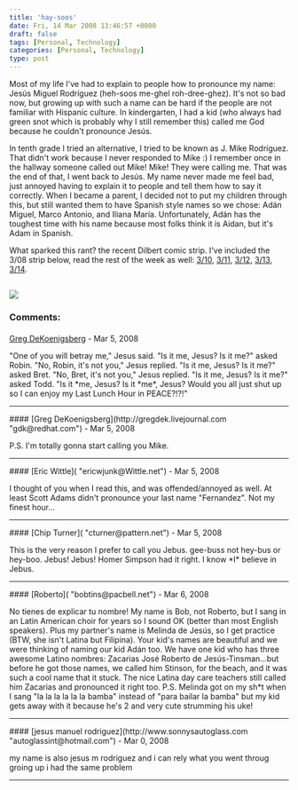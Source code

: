 ```yaml
---
title: 'hay-soos'
date: Fri, 14 Mar 2008 13:46:57 +0000
draft: false
tags: [Personal, Technology]
categories: [Personal, Technology]
type: post
---
```


Most of my life I've had to explain to people how to pronounce my name: Jesús Miguel Rodríguez (heh-soos me-ghel roh-dree-ghez). It's not so bad now, but growing up with such a name can be hard if the people are not familiar with Hispanic culture. In kindergarten, I had a kid (who always had green snot which is probably why I still remember this) called me God because he couldn't pronounce Jesús.

In tenth grade I tried an alternative, I tried to be known as J. Mike Rodríguez. That didn't work because I never responded to Mike :) I remember once in the hallway someone called out Mike! Mike! They were calling me. That was the end of that, I went back to Jesús. My name never made me feel bad, just annoyed having to explain it to people and tell them how to say it correctly. When I became a parent, I decided not to put my children through this, but still wanted them to have Spanish style names so we chose: Adán Miguel, Marco Antonio, and Iliana María. Unfortunately, Adán has the toughest time with his name because most folks think it is Aidan, but it's Adam in Spanish.

What sparked this rant? the recent Dilbert comic strip. I've included the 3/08 strip below, read the rest of the week as well: [3/10](http://www.dilbert.com/comics/dilbert/archive/dilbert-20080310.html), [3/11](http://www.dilbert.com/comics/dilbert/archive/dilbert-20080311.html), [3/12](http://www.dilbert.com/comics/dilbert/archive/dilbert-20080312.html), [3/13](http://www.dilbert.com/comics/dilbert/archive/dilbert-20080313.html), [3/14](http://www.dilbert.com/comics/dilbert/archive/dilbert-20080314.html).

[![](http://www.dilbert.com/comics/dilbert/archive/images/dilbert2008034074808.gif)](http://www.dilbert.com/comics/dilbert/archive/dilbert-20080308.html)
---
### Comments:
#### 
[Greg DeKoenigsberg](http://gregdek.livejournal.com "gdk@redhat.com") - <time datetime="2008-03-14 11:04:04">Mar 5, 2008</time>

"One of you will betray me," Jesus said. "Is it me, Jesus? Is it me?" asked Robin. "No, Robin, it's not you," Jesus replied. "Is it me, Jesus? Is it me?" asked Bret. "No, Bret, it's not you," Jesus replied. "Is it me, Jesus? Is it me?" asked Todd. "Is it \*me, Jesus? Is it \*me\*, Jesus? Would you all just shut up so I can enjoy my Last Lunch Hour in PEACE?!?!"
<hr />
#### 
[Greg DeKoenigsberg](http://gregdek.livejournal.com "gdk@redhat.com") - <time datetime="2008-03-14 11:05:10">Mar 5, 2008</time>

P.S. I'm totally gonna start calling you Mike.
<hr />
#### 
[Eric Wittle]( "ericwjunk@Wittle.net") - <time datetime="2008-03-14 16:14:05">Mar 5, 2008</time>

I thought of you when I read this, and was offended/annoyed as well. At least Scott Adams didn't pronounce your last name "Fernandez". Not my finest hour...
<hr />
#### 
[Chip Turner]( "cturner@pattern.net") - <time datetime="2008-03-14 16:19:18">Mar 5, 2008</time>

This is the very reason I prefer to call you Jebus. gee-buss not hey-bus or hey-boo. Jebus! Jebus! Homer Simpson had it right. I know \*I\* believe in Jebus.
<hr />
#### 
[Roberto]( "bobtins@pacbell.net") - <time datetime="2008-03-15 04:46:56">Mar 6, 2008</time>

No tienes de explicar tu nombre! My name is Bob, not Roberto, but I sang in an Latin American choir for years so I sound OK (better than most English speakers). Plus my partner's name is Melinda de Jesús, so I get practice (BTW, she isn't Latina but Filipina). Your kid's names are beautiful and we were thinking of naming our kid Adán too. We have one kid who has three awesome Latino nombres: Zacarias José Roberto de Jesús-Tinsman...but before he got those names, we called him Stinson, for the beach, and it was such a cool name that it stuck. The nice Latina day care teachers still called him Zacarias and pronounced it right too. P.S. Melinda got on my sh\*t when I sang "la la la la la la bamba" instead of "para bailar la bamba" but my kid gets away with it because he's 2 and very cute strumming his uke!
<hr />
#### 
[jesus manuel rodriguez](http://www.sonnysautoglass.com "autoglassint@hotmail.com") - <time datetime="2008-03-16 21:44:44">Mar 0, 2008</time>

my name is also jesus m rodriguez and i can rely what you went throug groing up i had the same problem
<hr />
